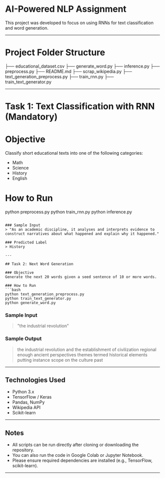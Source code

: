 # AI-Powered NLP Assignment 

This project was developed to focus on using RNNs for text classification and word generation.

---

# Project Folder Structure

├── educational_dataset.csv
├── generate_word.py
├── inference.py
├── preprocess.py
├── README.md
├── scrap_wikipedia.py
├── text_generation_preprocess.py
├── train_rnn.py
├── train_text_generator.py

---

# Task 1: Text Classification with RNN (Mandatory)

# Objective
Classify short educational texts into one of the following categories:
- Math
- Science
- History
- English

# How to Run

python preprocess.py
python train_rnn.py
python inference.py

```

### Sample Input
> "As an academic discipline, it analyses and interprets evidence to construct narratives about what happened and explain why it happened."

### Predicted Label
> History

---

## Task 2: Next Word Generation

### Objective
Generate the next 20 words given a seed sentence of 10 or more words.

### How to Run
```bash
python text_generation_preprocess.py
python train_text_generator.py
python generate_word.py
```

### Sample Input
> "the industrial revolution"

### Sample Output
> the industrial revolution and the establishment of civilization regional enough ancient perspectives themes termed historical elements putting instance scope on the culture past

---

## Technologies Used

- Python 3.x  
- TensorFlow / Keras  
- Pandas, NumPy  
- Wikipedia API  
- Scikit-learn  

---

## Notes

- All scripts can be run directly after cloning or downloading the repository.
- You can also run the code in Google Colab or Jupyter Notebook.
- Please ensure required dependencies are installed (e.g., TensorFlow, scikit-learn).

---


